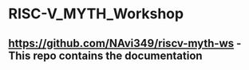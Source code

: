 # RISC-V_MYTH_Workshop

## https://github.com/NAvi349/riscv-myth-ws - This repo contains the documentation


